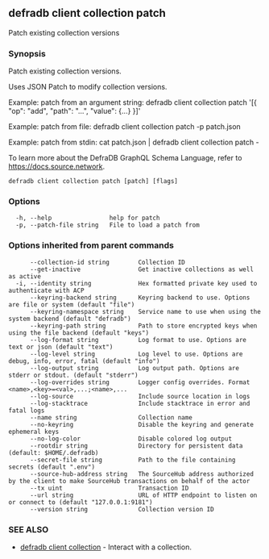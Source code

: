 ## defradb client collection patch

Patch existing collection versions

### Synopsis

Patch existing collection versions.

Uses JSON Patch to modify collection versions.

Example: patch from an argument string:
  defradb client collection patch '[{ "op": "add", "path": "...", "value": {...} }]'

Example: patch from file:
  defradb client collection patch -p patch.json

Example: patch from stdin:
  cat patch.json | defradb client collection patch -

To learn more about the DefraDB GraphQL Schema Language, refer to https://docs.source.network.

```
defradb client collection patch [patch] [flags]
```

### Options

```
  -h, --help                help for patch
  -p, --patch-file string   File to load a patch from
```

### Options inherited from parent commands

```
      --collection-id string        Collection ID
      --get-inactive                Get inactive collections as well as active
  -i, --identity string             Hex formatted private key used to authenticate with ACP
      --keyring-backend string      Keyring backend to use. Options are file or system (default "file")
      --keyring-namespace string    Service name to use when using the system backend (default "defradb")
      --keyring-path string         Path to store encrypted keys when using the file backend (default "keys")
      --log-format string           Log format to use. Options are text or json (default "text")
      --log-level string            Log level to use. Options are debug, info, error, fatal (default "info")
      --log-output string           Log output path. Options are stderr or stdout. (default "stderr")
      --log-overrides string        Logger config overrides. Format <name>,<key>=<val>,...;<name>,...
      --log-source                  Include source location in logs
      --log-stacktrace              Include stacktrace in error and fatal logs
      --name string                 Collection name
      --no-keyring                  Disable the keyring and generate ephemeral keys
      --no-log-color                Disable colored log output
      --rootdir string              Directory for persistent data (default: $HOME/.defradb)
      --secret-file string          Path to the file containing secrets (default ".env")
      --source-hub-address string   The SourceHub address authorized by the client to make SourceHub transactions on behalf of the actor
      --tx uint                     Transaction ID
      --url string                  URL of HTTP endpoint to listen on or connect to (default "127.0.0.1:9181")
      --version string              Collection version ID
```

### SEE ALSO

* [defradb client collection](defradb_client_collection.md)	 - Interact with a collection.

